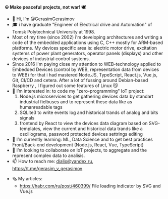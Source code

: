 **☮︎ Make peaceful projects, not war! 🕊**

- 👋 Hi, I’m @GerasimGerasimov
- 🎓 i have graduate "Engineer of Electrical drive and Automation" of Tomsk Polytechnical University at 1998.
- Most of my time (since 2002) i'm developing architectures and writing a code of the embedded applications using C, C++ mostly for ARM-based platforms.
My devices specific area is: electric motor drive, excitation systems of power plant generators, operator panels (displays) and other devices of industrial control systems.
- Since 2016 i'm paying close my attention to WEB-technology applied to Embedded Devices (control by WEB, representation data from devices to WEB) for that i had mastered Node.JS, TypeScript, React.js, Vue.js, Git, CI/CD and cetera. After a lot of fussing around Debian-based Raspberry , I figured out some features of Linux 😼
- 👀 I’m interested in: 
to code my "zero-programming" IoT project:
  1) Node.js microservices to get gathering devices data by  standart industrial fielbuses and to represent these data like as humanreadable tags  
  2) SQLite3 to write events log and historical trands of analog and bits signals 
  3) frontend by React to view the devices data diagram based on SVG-templates, view the current and historical data trands like a oscillograms, password protected devices settrings editing 
- 🌱 I’m currently learning: ML, Data Science and to get best practices Front/Back-end development (Node.js, React, Vue, TypeScript)
- 💞️ I’m looking to collaborate on IoT projects, to aggregate and the represent complex data to analisis.
- 📫 How to reach me: dialix@yandex.ru, https://t.me/gerasim_v_gerasimov

* 🗞 My articles:
  * https://habr.com/ru/post/460399/ File loading indicator by SVG and Vue.js

<!---
GerasimGerasimov/GerasimGerasimov is a ✨ special ✨ repository because its `README.md` (this file) appears on your GitHub profile.
You can click the Preview link to take a look at your changes.
--->
